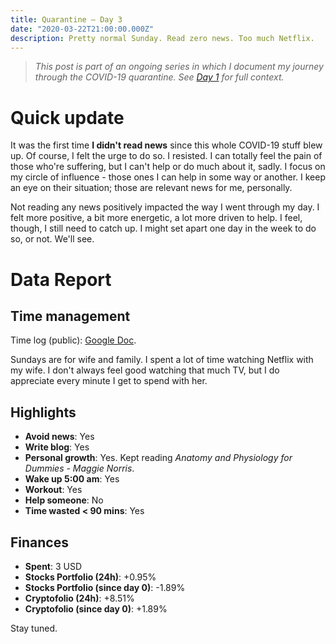 ```yaml
---
title: Quarantine — Day 3
date: "2020-03-22T21:00:00.000Z"
description: Pretty normal Sunday. Read zero news. Too much Netflix. 
---
```


> *This post is part of an ongoing series in which I document my journey through the COVID-19 quarantine. See [Day 1](/quarantine-day-1) for full context.*

<div class="divider"></div>

# Quick update

It was the first time **I didn't read news** since this whole COVID-19 stuff blew up. Of course, I felt the urge to do so. I resisted. I can totally feel the pain of those who're suffering, but I can't help or do much about it, sadly. I focus on my circle of influence - those ones I can help in some way or another. I keep an eye on their situation; those are relevant news for me, personally.

Not reading any news positively impacted the way I went through my day. I felt more positive, a bit more energetic, a lot more driven to help. I feel, though, I still need to catch up. I might set apart one day in the week to do so, or not. We'll see.

<div class="divider"></div>

# Data Report

## Time management

Time log (public): [Google Doc](https://docs.google.com/document/d/1h1eGly40sAf9gdJMXhKgoB20zqzsJeECZAJvDkgM8Ik/edit#).

Sundays are for wife and family. I spent a lot of time watching Netflix with my wife. I don't always feel good watching that much TV, but I do appreciate every minute I get to spend with her.

## Highlights 

* **Avoid news**: Yes
* **Write blog**: Yes
* **Personal growth**: Yes. Kept reading *Anatomy and Physiology for Dummies - Maggie Norris*.
* **Wake up 5:00 am**: Yes
* **Workout**: Yes
* **Help someone**: No
* **Time wasted < 90 mins**: Yes

## Finances

* **Spent**: 3 USD
* **Stocks Portfolio (24h)**: +0.95%
* **Stocks Portfolio (since day 0)**: -1.89%
* **Cryptofolio (24h)**: +8.51%
* **Cryptofolio (since day 0)**: +1.89%

<div class="divider"></div>

Stay tuned.
